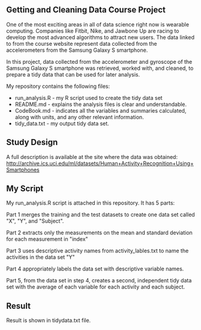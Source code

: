 ## Getting and Cleaning Data Course Project

One of the most exciting areas in all of data science right now is wearable computing. Companies like Fitbit, Nike, and Jawbone Up are racing to develop the most advanced algorithms to attract new users. The data linked to from the course website represent data collected from the accelerometers from the Samsung Galaxy S smartphone. 

In this project, data collected from the accelerometer and gyroscope of the Samsung Galaxy S smartphone was retrieved, worked with, and cleaned, to prepare a tidy data that can be used for later analysis.

My repository contains the following files:

* run_analysis.R - my R script used to create the tidy data set
* README.md - explains the analysis files is clear and understandable.
* CodeBook.md - indicates all the variables and summaries calculated, along with units, and any other relevant information.
* tidy_data.txt - my output tidy data set.

## Study Design

A full description is available at the site where the data was obtained:
http://archive.ics.uci.edu/ml/datasets/Human+Activity+Recognition+Using+Smartphones

## My Script

My run_analysis.R script is attached in this repository. It has 5 parts: 

Part 1 merges the training and the test datasets to create one data set called "X", "Y", and "Subject". 

Part 2 extracts only the measurements on the mean and standard deviation for each measurement in "index"

Part 3 uses descriptive activity names from activity_lables.txt to name the activities in the data set "Y"

Part 4 appropriately labels the data set with descriptive variable names.

Part 5, from the data set in step 4, creates a second, independent tidy data set with the average of each variable for each activity and each subject.

## Result

Result is shown in tidydata.txt file.
